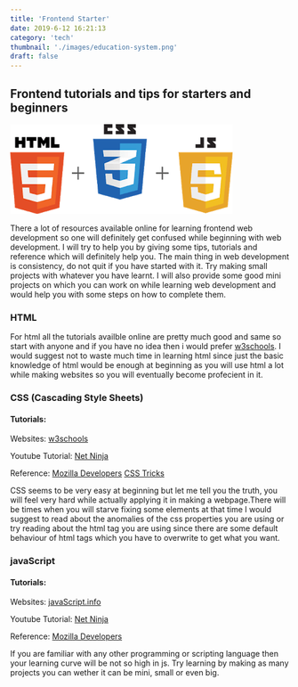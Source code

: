 ```yaml
---
title: 'Frontend Starter'
date: 2019-6-12 16:21:13
category: 'tech'
thumbnail: './images/education-system.png'
draft: false
---
```



## Frontend tutorials and tips for starters and beginners

![](./images/vis-frontend-1.png.pagespeed.ce.xWVJin1Y8_.png)

There a lot of resources available online for learning frontend web development so one will definitely get confused while beginning with web development. I will try to help you by giving some tips, tutorials and reference which will definitely help you. The main thing in web development is consistency, do not quit if you have started with it. Try making small projects with whatever you have learnt. I will also provide some good mini projects on which you can work on while learning web development and would help you with some steps on how to complete them.

### HTML
For html all the tutorials availble online are pretty much good and same so start with anyone and if you have no idea then i would prefer [w3schools](https://www.w3schools.com/html/). I would suggest not to waste much time in learning html since just the basic knowledge of html would be enough at beginning as you will use html a lot while making websites so you will eventually become profecient in it.

### CSS (Cascading Style Sheets)
#### Tutorials:

Websites: 
[w3schools](https://www.w3schools.com/css/)

Youtube Tutorial: 
[Net Ninja](https://www.youtube.com/channel/UCW5YeuERMmlnqo4oq8vwUpg)

Reference:
[Mozilla Developers](https://developer.mozilla.org/en-US/docs/Web/CSS)
[CSS Tricks](https://css-tricks.com/)

CSS seems to be very easy at beginning but let me tell you the truth, you will feel very hard while actually applying it in making a webpage.There will be times when you will starve fixing some elements at that time I would suggest to read about the anomalies of the css properties you are using or try reading about the html tag you are using since there are some default behaviour of html tags which you have to overwrite to get what you want.

### javaScript
#### Tutorials:

Websites: 
[javaScript.info](https://javascript.info/)

Youtube Tutorial: 
[Net Ninja](https://www.youtube.com/channel/UCW5YeuERMmlnqo4oq8vwUpg)

Reference: [Mozilla Developers](https://developer.mozilla.org/en-US/docs/Web/JavaScript)

If you are familiar with any other programming or scripting language then your learning curve will be not so high in js. Try learning by making as many projects you can wether it can be mini, small or even big.
